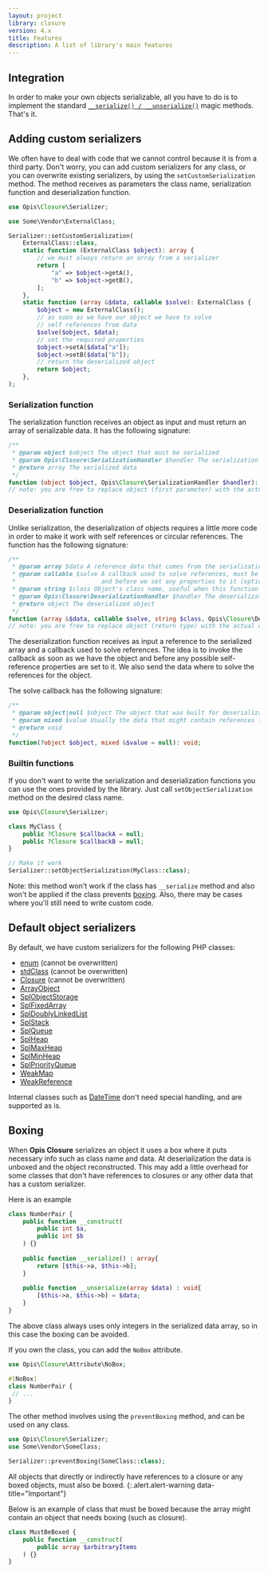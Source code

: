 ```yaml
---
layout: project
library: closure
version: 4.x
title: Features
description: A list of library's main features
---
```


## Integration

In order to make your own objects serializable, all you have to do is to implement the standard 
[`__serialize() / __unserialize()`](https://www.php.net/manual/en/language.oop5.magic.php#object.serialize) magic methods.
That's it.

## Adding custom serializers

We often have to deal with code that we cannot control because it is from a third party.
Don't worry, you can add custom serializers for any class, or you can overwrite existing serializers,
by using the `setCustomSerialization` method. The method receives as parameters the class name, serialization function 
and deserialization function.

```php
use Opis\Closure\Serializer;

use Some\Vendor\ExternalClass;

Serializer::setCustomSerialization(
    ExternalClass::class,
    static function (ExternalClass $object): array {
        // we must always return an array from a serializer
        return [
            "a" => $object->getA(),
            "b" => $object->getB(),
        ];
    },
    static function (array &$data, callable $solve): ExternalClass {
        $object = new ExternalClass();
        // as soon as we have our object we have to solve
        // self references from data
        $solve($object, $data);
        // set the required properties
        $object->setA($data["a"]);
        $object->setB($data["b"]);
        // return the deserialized object
        return $object;
    },
);
```

### Serialization function

The serialization function receives an object as input and must return an array of serializable data. 
It has the following signature:

```php
/**
 * @param object $object The object that must be serialized
 * @param Opis\Closure\SerializationHandler $handler The serialization handler (optional, advanced)
 * @return array The serialized data
 */
function (object $object, Opis\Closure\SerializationHandler $handler): array;
// note: you are free to replace object (first parameter) with the actual class name for type hinting
```

### Deserialization function

Unlike serialization, the deserialization of objects requires a little more code in order to make it work
with self references or circular references.
The function has the following signature:

```php
/**
 * @param array $data A reference data that comes from the serialization function
 * @param callable $solve A callback used to solve references, must be invoked right after we have the object 
 *                        and before we set any properties to it (optional, but recommended)
 * @param string $class Object's class name, useful when this function is generic (optional)
 * @param Opis\Closure\DeserializationHandler $handler The deserialization handler (optional, advanced)
 * @return object The deserialized object
 */
function (array &$data, callable $solve, string $class, Opis\Closure\DeserializationHandler $handler): object;
// note: you are free to replace object (return type) with the actual class name for type hinting
```

The deserialization function receives as input a reference to the serialized array and a callback used to 
solve references. The idea is to invoke the callback as soon as we have the object and before any possible self-reference 
properties are set to it. We also send the data where to solve the references for the object.

The solve callback has the following signature:

```php
/**
 * @param object|null $object The object that was built for deserialization.
 * @param mixed $value Usually the data that might contain references to the object (optional) 
 * @return void
 */
function(?object $object, mixed &$value = null): void;
```

### Builtin functions

If you don't want to write the serialization and deserialization functions you can use the ones provided by the library.
Just call `setObjectSerialization` method on the desired class name.

```php
use Opis\Closure\Serializer;

class MyClass {
    public ?Closure $callbackA = null;
    public ?Closure $callbackB = null;
}

// Make it work
Serializer::setObjectSerialization(MyClass::class);
```

Note: this method won't work if the class has `__serialize` method
and also won't be applied if the class prevents [boxing](#boxing).
Also, there may be cases where you'll still need to write custom code.


## Default object serializers

By default, we have custom serializers for the following PHP classes: 
- [enum](https://www.php.net/manual/en/language.types.enumerations.php) (cannot be overwritten)
- [stdClass](https://www.php.net/manual/en/class.stdclass.php) (cannot be overwritten)
- [Closure](https://www.php.net/manual/en/class.closure.php) (cannot be overwritten)
- [ArrayObject](https://www.php.net/manual/en/class.arrayobject.php)
- [SplObjectStorage](https://www.php.net/manual/en/class.splobjectstorage.php)  
- [SplFixedArray](https://www.php.net/manual/en/class.splfixedarray.php)
- [SplDoublyLinkedList](https://www.php.net/manual/en/class.spldoublyinkedlist.php)   
- [SplStack](https://www.php.net/manual/en/class.splstack.php)   
- [SplQueue](https://www.php.net/manual/en/class.splqueue.php)
- [SplHeap](https://www.php.net/manual/en/class.splheap.php)  
- [SplMaxHeap](https://www.php.net/manual/en/class.splmaxheap.php)  
- [SplMinHeap](https://www.php.net/manual/en/class.splminheap.php)  
- [SplPriorityQueue](https://www.php.net/manual/en/class.splpriorityqueue.php)  
- [WeakMap](https://www.php.net/manual/en/class.weakmap.php) 
- [WeakReference](https://www.php.net/manual/en/class.weakreference.php)

Internal classes such as [DateTime](https://www.php.net/manual/en/class.datetime.php) don't need special handling, 
and are supported as is. 

## Boxing

When **Opis Closure** serializes an object it uses a box where it puts necessary info such as class name and data.
At deserialization the data is unboxed and the object reconstructed. This may add a little overhead for some classes
that don't have references to closures or any other data that has a custom serializer.

Here is an example

```php
class NumberPair {
    public function __construct(
        public int $a, 
        public int $b
    ) {}
    
    public function __serialize() : array{
        return [$this->a, $this->b];
    }
    
    public function __unserialize(array $data) : void{
        [$this->a, $this->b] = $data;
    }
}
```

The above class always uses only integers in the serialized data array, so in this case the boxing can be avoided.

If you own the class, you can add the `NoBox` attribute.

```php
use Opis\Closure\Attribute\NoBox;

#[NoBox]
class NumberPair {
 // ...
}
```

The other method involves using the `preventBoxing` method, and can be used on any class.

```php
use Opis\Closure\Serializer;
use Some\Vendor\SomeClass;

Serializer::preventBoxing(SomeClass::class);
```

All objects that directly or indirectly have references to a closure or any boxed objects,
must also be boxed.
{:.alert.alert-warning data-title="Important"}

Below is an example of class that must be boxed because the array might contain an object that 
needs boxing (such as closure).

```php
class MustBeBoxed {
    public function __construct(
        public array $arbitraryItems
    ) {}
}
```